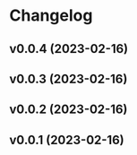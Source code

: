 # Changelog

<!--next-version-placeholder-->

## v0.0.4 (2023-02-16)


## v0.0.3 (2023-02-16)


## v0.0.2 (2023-02-16)


## v0.0.1 (2023-02-16)

